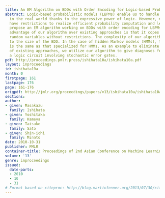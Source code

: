 ```yaml
---
title: An EM Algorithm on BDDs with Order Encoding for Logic-based Probabilistic Models
abstract: Logic-based probabilistic models (LBPMs) enable us to handle various problems
  in the real world thanks to the expressive power of logic. However, most of LBPMs
  have restrictions to realize efficient probability computation and learning. We
  propose an EM algorithm working on BDDs with order encoding for LBPMs. A notable
  advantage of our algorithm over existing approaches is that it copes with multi-valued
  random variables without restrictions. The complexity of our algorithm is proportional
  to the size of the BDD. In the case of hidden Markov models (HMMs), the complexity
  is the same as that specialized for HMMs. As an example to eliminate restrictions
  of existing approaches, we utilize our algorithm to give diagnoses for failure in
  a logic circuit involving stochastic error gates.
pdf: http://proceedings.pmlr.press/ishihata10a/ishihata10a.pdf
layout: inproceedings
id: ishihata10a
month: 0
firstpage: 161
lastpage: 176
page: 161-176
origpdf: http://jmlr.org/proceedings/papers/v13/ishihata10a/ishihata10a.pdf
sections: 
author:
- given: Masakazu
  family: Ishihata
- given: Yoshitaka
  family: Kameya
- given: Taisuke
  family: Sato
- given: Shin-ichi
  family: Minato
date: 2010-10-31
publisher: PMLR
container-title: Proceedings of 2nd Asian Conference on Machine Learning
volume: '13'
genre: inproceedings
issued:
  date-parts:
  - 2010
  - 10
  - 31
# Format based on citeproc: http://blog.martinfenner.org/2013/07/30/citeproc-yaml-for-bibliographies/
---
```

